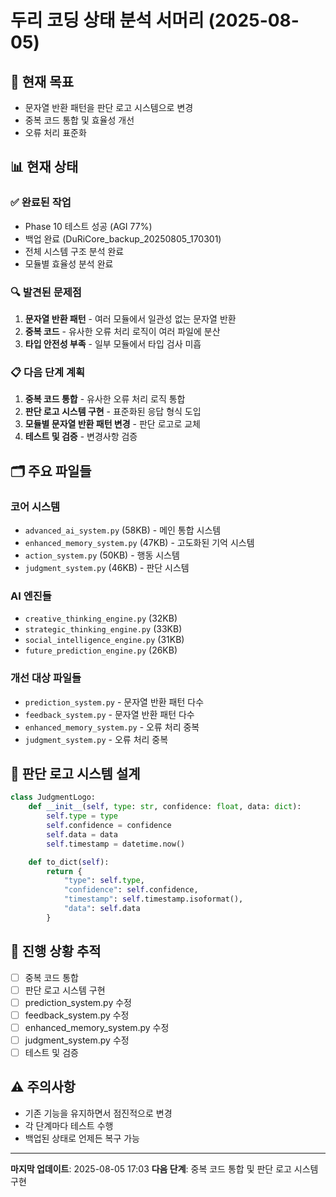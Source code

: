 # 두리 코딩 상태 분석 서머리 (2025-08-05)

## 🎯 현재 목표
- 문자열 반환 패턴을 판단 로고 시스템으로 변경
- 중복 코드 통합 및 효율성 개선
- 오류 처리 표준화

## 📊 현재 상태
### ✅ 완료된 작업
- Phase 10 테스트 성공 (AGI 77%)
- 백업 완료 (DuRiCore_backup_20250805_170301)
- 전체 시스템 구조 분석 완료
- 모듈별 효율성 분석 완료

### 🔍 발견된 문제점
1. **문자열 반환 패턴** - 여러 모듈에서 일관성 없는 문자열 반환
2. **중복 코드** - 유사한 오류 처리 로직이 여러 파일에 분산
3. **타입 안전성 부족** - 일부 모듈에서 타입 검사 미흡

### 📋 다음 단계 계획
1. **중복 코드 통합** - 유사한 오류 처리 로직 통합
2. **판단 로고 시스템 구현** - 표준화된 응답 형식 도입
3. **모듈별 문자열 반환 패턴 변경** - 판단 로고로 교체
4. **테스트 및 검증** - 변경사항 검증

## 🗂️ 주요 파일들
### 코어 시스템
- `advanced_ai_system.py` (58KB) - 메인 통합 시스템
- `enhanced_memory_system.py` (47KB) - 고도화된 기억 시스템
- `action_system.py` (50KB) - 행동 시스템
- `judgment_system.py` (46KB) - 판단 시스템

### AI 엔진들
- `creative_thinking_engine.py` (32KB)
- `strategic_thinking_engine.py` (33KB)
- `social_intelligence_engine.py` (31KB)
- `future_prediction_engine.py` (26KB)

### 개선 대상 파일들
- `prediction_system.py` - 문자열 반환 패턴 다수
- `feedback_system.py` - 문자열 반환 패턴 다수
- `enhanced_memory_system.py` - 오류 처리 중복
- `judgment_system.py` - 오류 처리 중복

## 🎯 판단 로고 시스템 설계
```python
class JudgmentLogo:
    def __init__(self, type: str, confidence: float, data: dict):
        self.type = type
        self.confidence = confidence
        self.data = data
        self.timestamp = datetime.now()

    def to_dict(self):
        return {
            "type": self.type,
            "confidence": self.confidence,
            "timestamp": self.timestamp.isoformat(),
            "data": self.data
        }
```

## 📝 진행 상황 추적
- [ ] 중복 코드 통합
- [ ] 판단 로고 시스템 구현
- [ ] prediction_system.py 수정
- [ ] feedback_system.py 수정
- [ ] enhanced_memory_system.py 수정
- [ ] judgment_system.py 수정
- [ ] 테스트 및 검증

## ⚠️ 주의사항
- 기존 기능을 유지하면서 점진적으로 변경
- 각 단계마다 테스트 수행
- 백업된 상태로 언제든 복구 가능

---
**마지막 업데이트**: 2025-08-05 17:03
**다음 단계**: 중복 코드 통합 및 판단 로고 시스템 구현
